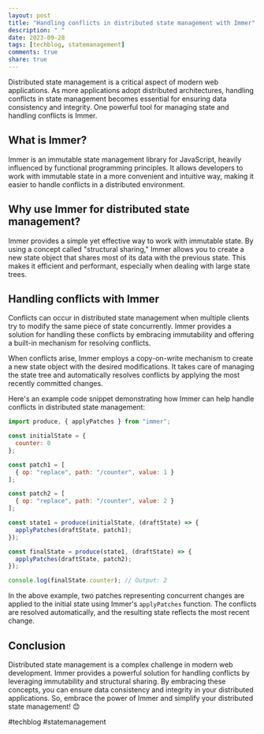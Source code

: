 ```yaml
---
layout: post
title: "Handling conflicts in distributed state management with Immer"
description: " "
date: 2023-09-28
tags: [techblog, statemanagement]
comments: true
share: true
---
```


Distributed state management is a critical aspect of modern web applications. As more applications adopt distributed architectures, handling conflicts in state management becomes essential for ensuring data consistency and integrity. One powerful tool for managing state and handling conflicts is Immer.

## What is Immer?

Immer is an immutable state management library for JavaScript, heavily influenced by functional programming principles. It allows developers to work with immutable state in a more convenient and intuitive way, making it easier to handle conflicts in a distributed environment.

## Why use Immer for distributed state management?

Immer provides a simple yet effective way to work with immutable state. By using a concept called "structural sharing," Immer allows you to create a new state object that shares most of its data with the previous state. This makes it efficient and performant, especially when dealing with large state trees.

## Handling conflicts with Immer

Conflicts can occur in distributed state management when multiple clients try to modify the same piece of state concurrently. Immer provides a solution for handling these conflicts by embracing immutability and offering a built-in mechanism for resolving conflicts.

When conflicts arise, Immer employs a copy-on-write mechanism to create a new state object with the desired modifications. It takes care of managing the state tree and automatically resolves conflicts by applying the most recently committed changes.

Here's an example code snippet demonstrating how Immer can help handle conflicts in distributed state management:

```javascript
import produce, { applyPatches } from "immer";

const initialState = {
  counter: 0
};

const patch1 = [
  { op: "replace", path: "/counter", value: 1 }
];

const patch2 = [
  { op: "replace", path: "/counter", value: 2 }
];

const state1 = produce(initialState, (draftState) => {
  applyPatches(draftState, patch1);
});

const finalState = produce(state1, (draftState) => {
  applyPatches(draftState, patch2);
});

console.log(finalState.counter); // Output: 2
```

In the above example, two patches representing concurrent changes are applied to the initial state using Immer's `applyPatches` function. The conflicts are resolved automatically, and the resulting state reflects the most recent change.

## Conclusion

Distributed state management is a complex challenge in modern web development. Immer provides a powerful solution for handling conflicts by leveraging immutability and structural sharing. By embracing these concepts, you can ensure data consistency and integrity in your distributed applications. So, embrace the power of Immer and simplify your distributed state management! 😊

#techblog #statemanagement